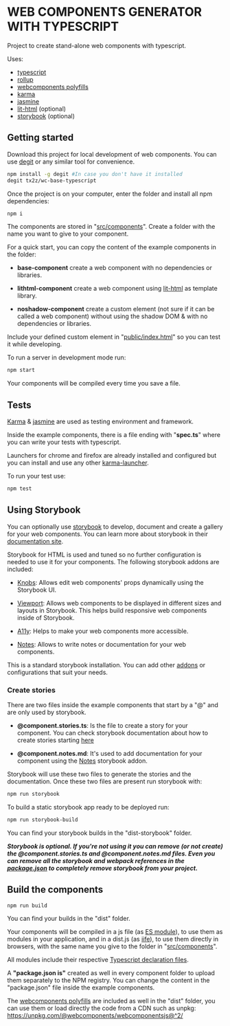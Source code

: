 # WEB COMPONENTS GENERATOR WITH TYPESCRIPT

Project to create stand-alone web components with typescript.

Uses:

* [typescript](https://www.typescriptlang.org/)
* [rollup](https://rollupjs.org/)
* [webcomponents polyfills](https://github.com/webcomponents/polyfills)
* [karma](https://karma-runner.github.io/)
* [jasmine](https://jasmine.github.io/)
* [lit-html](https://lit-html.polymer-project.org/) (optional)
* [storybook](https://storybook.js.org/) (optional)

## Getting started

Download this project for local development of web components. You can use [degit](https://github.com/Rich-Harris/degit/) or any similar tool for convenience.

``` bash
npm install -g degit #In case you don't have it installed
degit tx2z/wc-base-typescript
```

Once the project is on your computer, enter the folder and install all npm dependencies:

``` bash
npm i
```

The components are stored in "[src/components](src/components)". Create a folder with the name you want to give to your component.

For a quick start, you can copy the content of the example components in the folder:

* **base-component** create a web component with no dependencies or libraries.

* **lithtml-component** create a web component using [lit-html](https://lit-html.polymer-project.org/) as template library.

* **noshadow-component** create a custom element (not sure if it can be called a web component) without using the shadow DOM & with no dependencies or libraries.

Include your defined custom element in "[public/index.html](public/index.html)" so you can test it while developing.

To run a server in development mode run:

``` bash
npm start
```

Your components will be compiled every time you save a file.

## Tests

[Karma](https://karma-runner.github.io/) & [jasmine](https://jasmine.github.io/) are used as testing environment and framework.

Inside the example components, there is a file ending with "**spec.ts**" where you can write your tests with typescript.

Launchers for chrome and firefox are already installed and configured but you can install and use any other [karma-launcher](https://www.npmjs.com/search?q=keywords:karma-launcher).

To run your test use:

``` bash
npm test
```

## Using Storybook

You can optionally use [storybook](https://storybook.js.org/) to develop, document and create a gallery for your web components. You can learn more about storybook in their [documentation site](https://storybook.js.org/docs/basics/introduction/).

Storybook for HTML is used and tuned so no further configuration is needed to use it for your components. The following storybook addons are included:

* [Knobs](https://github.com/storybookjs/storybook/tree/master/addons/knobs): Allows edit web components' props dynamically using the Storybook UI.

* [Viewport](https://github.com/storybookjs/storybook/tree/master/addons/viewport): Allows web components to be displayed in different sizes and layouts in Storybook. This helps build responsive web components inside of Storybook.

* [A11y](https://github.com/storybookjs/storybook/tree/master/addons/a11y): Helps to make your web components more accessible.

* [Notes](https://github.com/storybookjs/storybook/tree/master/addons/notes): Allows to write notes or documentation for your web components.

This is a standard storybook installation. You can add other [addons](https://github.com/storybookjs/storybook/tree/master/addons/) or configurations that suit your needs.

### Create stories

There are two files inside the example components that start by a "@" and are only used by storybook.

* **@component.stories.ts**: Is the file to create a story for your component. You can check storybook documentation about how to create stories starting [here](https://storybook.js.org/docs/guides/guide-html/#step-4-write-your-stories)

* **@component.notes.md**: It's used to add documentation for your component using the [Notes](https://github.com/storybookjs/storybook/tree/master/addons/notes) storybook addon.

Storybook will use these two files to generate the stories and the documentation. Once these two files are present run storybook with:

``` bash
npm run storybook
```

To build a static storybook app ready to be deployed run:

``` bash
npm run storybook-build
```

You can find your storybook builds in the "dist-storybook" folder.

***Storybook is optional. If you're not using it you can remove (or not create) the @component.stories.ts and @component.notes.md files. Even you can remove all the storybook and webpack references in the [package.json](package.json) to completely remove storybook from your project.***

## Build the components

``` bash
npm run build
```

You can find your builds in the "dist" folder.

Your components will be compiled in a js file (as [ES module](https://developer.mozilla.org/en-US/docs/Web/JavaScript/Guide/Modules)), to use them as modules in your application, and in a dist.js (as [iife](https://developer.mozilla.org/en-US/docs/Glossary/IIFE)), to use them directly in browsers, with the same name you give to the folder in "[src/components](src/components)".

All modules include their respective [Typescript declaration files](https://www.typescriptlang.org/docs/handbook/declaration-files/introduction.html).

A **"package.json is"** created as well in every component folder to upload them separately to the NPM registry. You can change the content in the "package.json" file inside the example components.

The [webcomponents polyfills](https://github.com/webcomponents/polyfills) are included as well in the "dist" folder, you can use them or load directly the code from a CDN such as unpkg: <https://unpkg.com/@webcomponents/webcomponentsjs@^2/>
